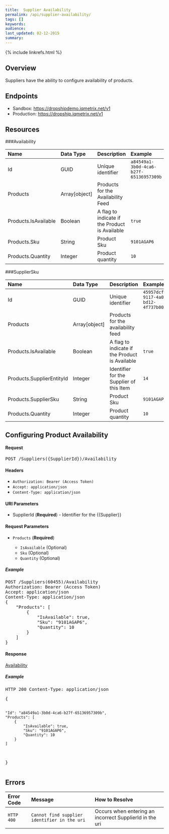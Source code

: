 ```yaml
---
title:  Supplier Availability
permalink: /api/supplier-availability/
tags: []
keywords: 
audience: 
last_updated: 02-12-2015
summary: 
---
```

{% include linkrefs.html %}


## Overview

Suppliers have the ability to configure availability of products.


## Endpoints

* Sandbox: <a href="https://dropshipdemo.iqmetrix.net/v1">https://dropshipdemo.iqmetrix.net/v1</a>
* Production: <a href="https://dropship.iqmetrix.net/v1">https://dropship.iqmetrix.net/v1</a>

## Resources

###Availability

| Name | Data Type | Description | Example |
|:-----|:----------|:------------|:--------|
| Id | GUID | Unique identifier | `a84549a1-3b0d-4ca6-b27f-65136957309b` |
| Products | Array[object] | Products for the Availability Feed |  |
| Products.IsAvailable | Boolean | A flag to indicate if the Product is Available | `true` |
| Products.Sku | String | Product Sku | `9101AGAP6` |
| Products.Quantity | Integer | Product quantity | `10` |


###SupplierSku

| Name | Data Type | Description | Example |
|:-----|:----------|:------------|:--------|
| Id | GUID | Unique identifier | `45957dcf-9117-4a0f-bd12-4f737b000f2e` |
| Products | Array[object] | Products for the availability feed |  |
| Products.IsAvailable | Boolean | A flag to indicate if the Product is Available | `true` |
| Products.SupplierEntityId | Integer | Identifier for the Supplier of this Item | `14` |
| Products.SupplierSku | String | Product Sku | `9101AGAP6` |
| Products.Quantity | Integer | Product quantity | `10` |







<h2 id='configuring-product-availability' class='clickable-header top-level-header'>Configuring Product Availability</h2>



<h4>Request</h4>

<pre>
POST /Suppliers({SupplierId})/Availability
</pre>

#### Headers


* `Authorization: Bearer (Access Token)`
* `Accept: application/json`
* `Content-Type: application/json`



#### URI Parameters


* SupplierId (**Required**)  - Identifier for the {{Supplier}} 



#### Request Parameters

<ul><li><code>Products</code> (<strong>Required</strong>) </li><ul><li><code>IsAvailable</code> (Optional) </li><li><code>Sku</code> (Optional) </li><li><code>Quantity</code> (Optional) </li></ul></ul>

<h5>Example</h5>

<pre>
POST /Suppliers(60455)/Availability
Authorization: Bearer (Access Token)
Accept: application/json
Content-Type: application/json
{
    "Products": [
        {
            "IsAvailable": true,
            "Sku": "9101AGAP6",
            "Quantity": 10
        }
    ]
}
</pre>

#### Response


<a href='#availability'>Availability</a>

<h5>Example</h5>

<pre>
HTTP 200 Content-Type: application/json
</pre><pre>{
    "Id": "a84549a1-3b0d-4ca6-b27f-65136957309b",
    "Products": [
        {
            "IsAvailable": true,
            "Sku": "9101AGAP6",
            "Quantity": 10
        }
    ]
}</pre>

## Errors


| Error Code | Message | How to Resolve |
|:-----------|:--------|:---------------|
| `HTTP 400` | `Cannot find supplier identifier in the uri` | Occurs when entering an incorrect SupplierId in the uri |

